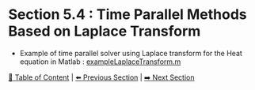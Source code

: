 # Section 5.4 : Time Parallel Methods Based on Laplace Transform

- Example of time parallel solver using Laplace transform for the Heat equation in Matlab : [exampleLaplaceTransform.m](./exampleLaplaceTransform.m)

[:book: Table of Content](../../README.md) | [:arrow_left: Previous Section](../sec5.3/README.md) | [:arrow_right: Next Section](../sec5.5/README.md)